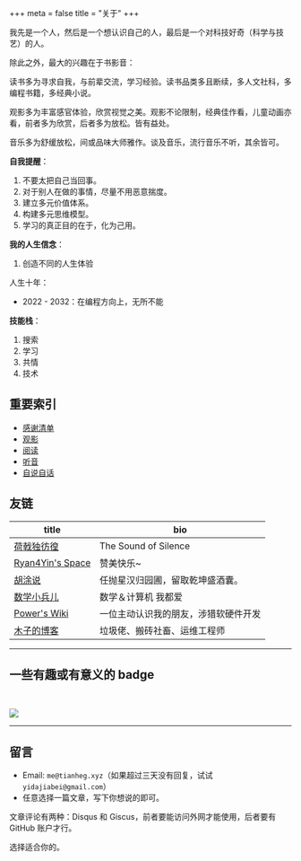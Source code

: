 +++
meta = false
title = "关于"
+++

我先是一个人，然后是一个想认识自己的人，最后是一个对科技好奇（科学与技艺）的人。

除此之外，最大的兴趣在于书影音：

读书多为寻求自我，与前辈交流，学习经验。读书品类多且断续，多人文社科，多编程书籍，多经典小说。

观影多为丰富感官体验，欣赏视觉之美。观影不论限制，经典佳作看，儿童动画亦看，前者多为欣赏，后者多为放松。皆有益处。

音乐多为舒缓放松，间或品味大师雅作。谈及音乐，流行音乐不听，其余皆可。

**自我提醒**：

1. 不要太把自己当回事。
2. 对于别人在做的事情，尽量不用恶意揣度。
3. 建立多元价值体系。
4. 构建多元思维模型。
5. 学习的真正目的在于，化为己用。

**我的人生信念**：

1. 创造不同的人生体验

人生十年：

- 2022 - 2032：在编程方向上，无所不能

**技能栈**：

1. 搜索
2. 学习
3. 共情
4. 技术

## 重要索引

- [感谢清单](/thanks/)
- [观影](/watch/)
- [阅读](/read/)
- [听音](/listen/)
- [自说自话](/talk/)

## 友链

| title                                       | bio                                  |
|---------------------------------------------|--------------------------------------|
| [荷戟独彷徨](https://guanqr.com)            | The Sound of Silence                 |
| [Ryan4Yin's Space](https://ryan4yin.space/) | 赞美快乐~                            |
| [胡涂说](https://hutusi.com/)               | 任抛星汉归园圃，留取乾坤盛酒囊。     |
| [数学小兵儿](https://matnoble.me/)          | 数学＆计算机 我都爱                  |
| [Power's Wiki](https://wiki-power.com/)     | 一位主动认识我的朋友，涉猎软硬件开发 |
| [木子的博客](https://blog.k8s.li)           | 垃圾佬、搬砖社畜、运维工程师         |

---

## 一些有趣或有意义的 badge

<a href="https://www.foreverblog.cn/" target="_blank"><img src="/images/foreverblog_logo.png" alt="" style="width:auto;height:16px;"></a>

[![](/images/512kb-green.svg)](https://512kb.club/)

<!-- https://codepen.io/kevquirk/pen/VwmVaKm -->

---

## 留言

- Email: `me@tianheg.xyz`（如果超过三天没有回复，试试 `yidajiabei@gmail.com`）
- 任意选择一篇文章，写下你想说的即可。

文章评论有两种：Disqus 和 Giscus，前者要能访问外网才能使用，后者要有 GitHub 账户才行。

选择适合你的。

<!--

## 赞助

- [爱发电](https://afdian.net/@tianheg)
- [面包多](https://dun.mianbaoduo.com/@tianheg)
- [PayPal](https://paypal.me/tianheg)
- [Patreon](https://patreon.com/tianheg)

-->
